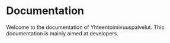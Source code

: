
# Documentation

Welcome to the documentation of Yhteentoimivuuspalvelut. This documentation is mainly aimed at developers.
